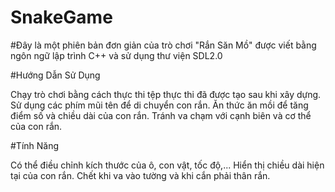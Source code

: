 # SnakeGame
#Đây là một phiên bản đơn giản của trò chơi "Rắn Săn Mồ" được viết bằng ngôn ngữ lập trình C++ và sử dụng thư viện SDL2.0

#Hướng Dẫn Sử Dụng

Chạy trò chơi bằng cách thực thi tệp thực thi đã được tạo sau khi xây dựng.
Sử dụng các phím mũi tên để di chuyển con rắn.
Ăn thức ăn mồi để tăng điểm số và chiều dài của con rắn.
Tránh va chạm với cạnh biên và cơ thể của con rắn.

#Tính Năng

Có thể điều chỉnh kích thước của ô, con vật, tốc độ,...
Hiển thị chiều dài hiện tại của con rắn.
Chết khi va vào tường và khi cắn phải thân rắn.

